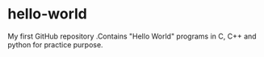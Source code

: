 # hello-world
My first GitHub repository .Contains "Hello World" programs in C, C++ and python for practice purpose. 
